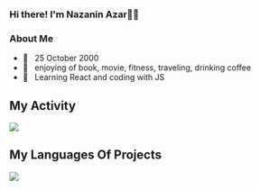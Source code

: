 ### Hi there! I'm Nazanin Azar👩🏻

<h3>About Me</h3>

- 🧁 &nbsp; 25 October 2000
- 🧠 &nbsp; enjoying of book, movie, fitness, traveling, drinking coffee
- 🌷 &nbsp; Learning React and coding with JS 



## My Activity
<img src="https://github-readme-stats.vercel.app/api?username=Nazanin-Azar&show_icons=true&theme=tokyonight" />

## My Languages Of Projects
<img src="https://github-readme-stats.vercel.app/api/top-langs/?username=Nazanin-Azar&layout=pie" />


